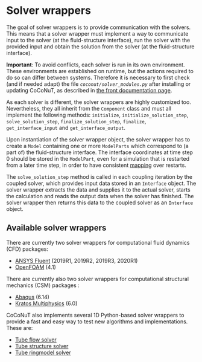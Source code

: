 # Solver wrappers


The goal of solver wrappers is to provide communication with the solvers. This  means that a solver wrapper must implement a way to communicate input to the solver (at the fluid-structure interface), run the solver with the provided input and obtain the solution from the solver (at the fluid-structure interface).

**Important**: To avoid conflicts, each solver is run in its own environment. These environments are established on runtime, but the actions required to do so can differ between systems. Therefore it is necessary to first check (and if needed adapt) the file *`coconut/solver_modules.py`* after installing or updating CoCoNuT, as described in [the front documentation page](../../README.md#checking-the-solver-modules).

As each solver is different, the solver wrappers are highly customized too. Nevertheless, they all inherit from the `Component` class and must all implement the following methods: `initialize`, `initialize_solution_step`, `solve_solution_step`, `finalize_solution_step`, `finalize`, `get_interface_input` and `get_interface_output`.

Upon instantiation of the solver wrapper object, the solver wrapper has to create a `Model` containing one or more `ModelParts` which correspond to (a part of) the fluid-structure interface. The interface coordinates at time step 0 should be stored in the `ModelPart`, even for a simulation that is restarted from a later time step, in order to have consistent [mapping](../mappers/mappers.md) over restarts.

The `solve_solution_step` method is called in each coupling iteration by the coupled solver, which provides input data stored in an `Interface` object. The solver wrapper extracts the data and supplies it to the actual solver, starts the calculation and reads the output data when the solver has finished. The solver wrapper then returns this data to the coupled solver as an `Interface` object.


## Available solver wrappers

There are currently two solver wrappers for computational fluid dynamics (CFD) packages:

-   [ANSYS Fluent](fluent/fluent.md) (2019R1, 2019R2, 2019R3, 2020R1)
-   [OpenFOAM](openfoam/openfoam.md) (4.1)

There are currently also two solver wrappers for computational structural mechanics (CSM) packages :

-   [Abaqus](abaqus/abaqus.md) (6.14)
-   [Kratos Multiphysics](kratos_structure/kratos_structure.md) (6.0)

CoCoNuT also implements several 1D Python-based solver wrappers to provide a fast and easy way to test new algorithms and implementations. These are:

-   [Tube flow solver](python/python.md#tube-flow-solver)
-   [Tube structure solver](python/python.md#tube-structure-solver)
-   [Tube ringmodel solver](python/python.md#tube-ringmodel-solver)